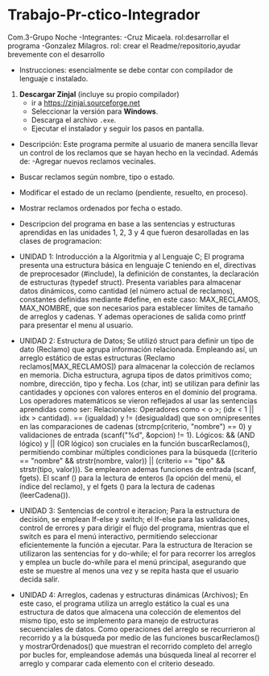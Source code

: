 # Trabajo-Pr-ctico-Integrador
Com.3-Grupo Noche
-Integrantes: -Cruz Micaela. rol:desarrollar el programa
             -Gonzalez Milagros. rol: crear el Readme/repositorio,ayudar brevemente con el desarrollo
- Instrucciones: esencialmente se debe contar con compilador de lenguaje c instalado.
1. **Descargar ZinjaI** (incluye su propio compilador)
   - ir a https://zinjai.sourceforge.net
   - Seleccionar la versión para **Windows**.
   - Descarga el archivo `.exe`.
   - Ejecutar el instalador y seguir los pasos en pantalla.
 - Descripción: Este programa permite al usuario de manera sencilla llevar un control de los reclamos que se hayan hecho en la vecindad. Además de: 
-Agregar nuevos reclamos vecinales.
- Buscar reclamos según nombre, tipo o estado.
- Modificar el estado de un reclamo (pendiente, resuelto, en proceso).
- Mostrar reclamos ordenados por fecha o estado.  
- Descripcion del programa en base a las sentencias y estructuras aprendidas en las unidades 1, 2, 3  y 4 que fueron desarolladas en las clases de programacion:
- UNIDAD 1: Introducción a la Algoritmia y al Lenguaje C;
El programa presenta una estructura básica en lenguaje C teniendo en el, directivas de preprocesador (#include), la definición de constantes, la declaración de estructuras (typedef struct). Presenta variables para almacenar datos dinámicos, como cantidad (el número actual de reclamos), constantes definidas mediante #define, en este caso: MAX_RECLAMOS, MAX_NOMBRE, que son necesarios para establecer límites de tamaño de arreglos y cadenas. Y ademas operaciones de salida como printf para presentar el menu al usuario. 

- UNIDAD 2: Estructura de Datos;
Se utilizó struct para definir un tipo de dato (Reclamo) que agrupa información relacionada. Empleando así, un arreglo estático de estas estructuras (Reclamo reclamos[MAX_RECLAMOS]) para almacenar la colección de reclamos en memoria.  Dicha estructura, agrupa tipos de datos primitivos como; nombre, dirección, tipo y fecha. Los (char, int) se utilizan para definir las cantidades y opciones con valores enteros en el dominio del programa. Los operadores matemáticos se vieron reflejados al usar las sentencias aprendidas como ser: Relacionales: Operadores como < o >;  (idx < 1 || idx > cantidad). == (igualdad) y != (desigualdad) que son omnipresentes en las comparaciones de cadenas (strcmp(criterio, "nombre") == 0) y validaciones de entrada (scanf("%d", &opcion) != 1).
Lógicos: && (AND lógico) y || (OR lógico) son cruciales en la función buscarReclamos(), permitiendo combinar múltiples condiciones para la búsqueda ((criterio == "nombre" && strstr(nombre, valor)) || (criterio == "tipo" && strstr(tipo, valor))).
Se emplearon ademas funciones de entrada (scanf, fgets). El scanf () para la lectura de enteros (la opción del menú, el índice del reclamo), y el fgets () para la lectura de cadenas (leerCadena()).

- UNIDAD 3: Sentencias de control e iteracion;
Para la estructura de decisión, se emplean If-else y switch; el If-else para las validaciones, control de errores y para dirigir el flujo del programa, mientras que el switch es para el menú interactivo, permitiendo seleccionar eficientemente la función a ejecutar. Para la estructura de Iteracion se utilizaron las sentencias for y do-while; el for para recorrer los arreglos y emplea un bucle do-while para el menú principal, asegurando que este se muestre al menos una vez y se repita hasta que el usuario decida salir. 

- UNIDAD 4: Arreglos, cadenas y estructuras dinámicas (Archivos);
En este caso, el programa utiliza un arreglo estático la cual es una estructura de datos que almacena una colección de elementos del mismo tipo, esto se implemento para manejo de estructuras secuenciales de datos. Como operaciones del arreglo se recurrieron al recorrido y a la búsqueda por medio de las funciones buscarReclamos() y mostrarOrdenados() que muestran el recorrido completo del arreglo por bucles for, empleandose además una búsqueda lineal al recorrer el arreglo y comparar cada elemento con el criterio deseado.
